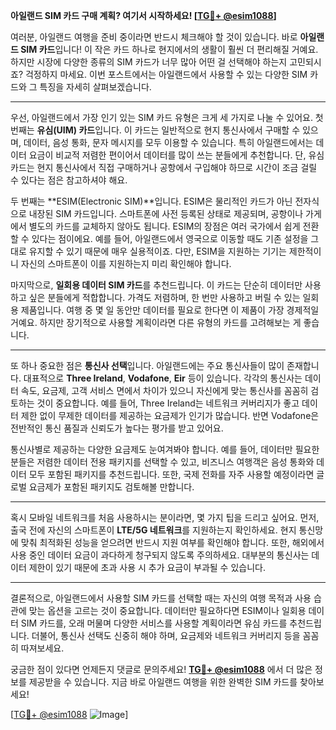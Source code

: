 **아일랜드 SIM 카드 구매 계획? 여기서 시작하세요! [[TG💪+ @esim1088](https://t.me/s/esim1088)]**

여러분, 아일랜드 여행을 준비 중이라면 반드시 체크해야 할 것이 있습니다. 바로 **아일랜드 SIM 카드**입니다! 이 작은 카드 하나로 현지에서의 생활이 훨씬 더 편리해질 거예요. 하지만 시장에 다양한 종류의 SIM 카드가 너무 많아 어떤 걸 선택해야 하는지 고민되시죠? 걱정하지 마세요. 이번 포스트에서는 아일랜드에서 사용할 수 있는 다양한 SIM 카드와 그 특징을 자세히 살펴보겠습니다.

---

우선, 아일랜드에서 가장 인기 있는 SIM 카드 유형은 크게 세 가지로 나눌 수 있어요. 첫 번째는 **유심(UIM) 카드**입니다. 이 카드는 일반적으로 현지 통신사에서 구매할 수 있으며, 데이터, 음성 통화, 문자 메시지를 모두 이용할 수 있습니다. 특히 아일랜드에서는 데이터 요금이 비교적 저렴한 편이어서 데이터를 많이 쓰는 분들에게 추천합니다. 단, 유심 카드는 현지 통신사에서 직접 구매하거나 공항에서 구입해야 하므로 시간이 조금 걸릴 수 있다는 점은 참고하셔야 해요.

두 번째는 **ESIM(Electronic SIM)**입니다. ESIM은 물리적인 카드가 아닌 전자식으로 내장된 SIM 카드입니다. 스마트폰에 사전 등록된 상태로 제공되며, 공항이나 가게에서 별도의 카드를 교체하지 않아도 됩니다. ESIM의 장점은 여러 국가에서 쉽게 전환할 수 있다는 점이에요. 예를 들어, 아일랜드에서 영국으로 이동할 때도 기존 설정을 그대로 유지할 수 있기 때문에 매우 실용적이죠. 다만, ESIM을 지원하는 기기는 제한적이니 자신의 스마트폰이 이를 지원하는지 미리 확인해야 합니다.

마지막으로, **일회용 데이터 SIM 카드**를 추천드립니다. 이 카드는 단순히 데이터만 사용하고 싶은 분들에게 적합합니다. 가격도 저렴하며, 한 번만 사용하고 버릴 수 있는 일회용 제품입니다. 여행 중 몇 일 동안만 데이터를 필요로 한다면 이 제품이 가장 경제적일 거예요. 하지만 장기적으로 사용할 계획이라면 다른 유형의 카드를 고려해보는 게 좋습니다.

---

또 하나 중요한 점은 **통신사 선택**입니다. 아일랜드에는 주요 통신사들이 많이 존재합니다. 대표적으로 **Three Ireland**, **Vodafone**, **Eir** 등이 있습니다. 각각의 통신사는 데이터 속도, 요금제, 고객 서비스 면에서 차이가 있으니 자신에게 맞는 통신사를 꼼꼼히 검토하는 것이 중요합니다. 예를 들어, Three Ireland는 네트워크 커버리지가 좋고 데이터 제한 없이 무제한 데이터를 제공하는 요금제가 인기가 많습니다. 반면 Vodafone은 전반적인 통신 품질과 신뢰도가 높다는 평가를 받고 있어요.

통신사별로 제공하는 다양한 요금제도 눈여겨봐야 합니다. 예를 들어, 데이터만 필요한 분들은 저렴한 데이터 전용 패키지를 선택할 수 있고, 비즈니스 여행객은 음성 통화와 데이터 모두 포함된 패키지를 추천드립니다. 또한, 국제 전화를 자주 사용할 예정이라면 글로벌 요금제가 포함된 패키지도 검토해볼 만합니다.

---

혹시 모바일 네트워크를 처음 사용하시는 분이라면, 몇 가지 팁을 드리고 싶어요. 먼저, 출국 전에 자신의 스마트폰이 **LTE/5G 네트워크**를 지원하는지 확인하세요. 현지 통신망에 맞춰 최적화된 성능을 얻으려면 반드시 지원 여부를 확인해야 합니다. 또한, 해외에서 사용 중인 데이터 요금이 과다하게 청구되지 않도록 주의하세요. 대부분의 통신사는 데이터 제한이 있기 때문에 초과 사용 시 추가 요금이 부과될 수 있습니다.

---

결론적으로, 아일랜드에서 사용할 SIM 카드를 선택할 때는 자신의 여행 목적과 사용 습관에 맞는 옵션을 고르는 것이 중요합니다. 데이터만 필요하다면 ESIM이나 일회용 데이터 SIM 카드를, 오래 머물며 다양한 서비스를 사용할 계획이라면 유심 카드를 추천드립니다. 더불어, 통신사 선택도 신중히 해야 하며, 요금제와 네트워크 커버리지 등을 꼼꼼히 따져보세요.

궁금한 점이 있다면 언제든지 댓글로 문의주세요! **[TG💪+ @esim1088](https://t.me/s/esim1088)** 에서 더 많은 정보를 제공받을 수 있습니다. 지금 바로 아일랜드 여행을 위한 완벽한 SIM 카드를 찾아보세요!

[[TG💪+ @esim1088](https://t.me/s/esim1088) ![Image](https://i.postimg.cc/Y0z9fWf4/image.png)]